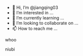 - 👋 Hi, I’m @jiangqing03
- 👀 I’m interested in ...
- 🌱 I’m currently learning ...
- 💞️ I’m looking to collaborate on ...
- 📫 How to reach me ...

<!---
jiangqing03/jiangqing03 is a ✨ special ✨ repository because its `README.md` (this file) appears on your GitHub profile.
You can click the Preview link to take a look at your changes.
--->whoo
niubi

